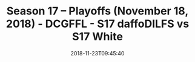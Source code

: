 ---
title: Season 17 – Playoffs (November 18, 2018) - DCGFFL - S17 daffoDILFS vs S17 White
teams-score:
- team: _teams/s17-power-yellow.md
  score:
- team: _teams/s17-white.md
  score: 20
mvp: J. Santos (Power Yellow), D. Merlino (White)
game-ball: L. Ferreira (Power Yellow), K. Malcolm (White)
season: 17
week: 9
date: '2018-11-23T09:45:40'
pageid: season-17-playoffs-november-18-2018-6702-vs-6708
---